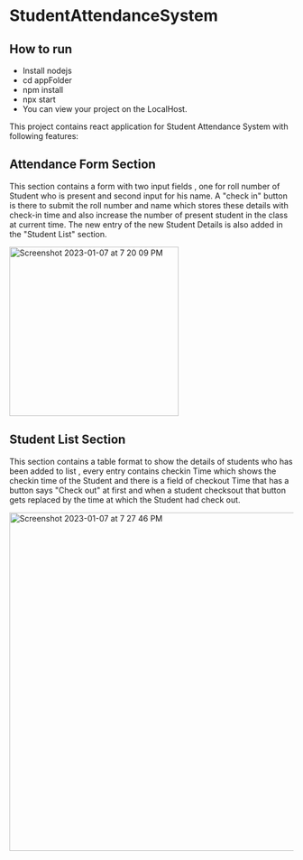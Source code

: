 # StudentAttendanceSystem

## How to run
- Install nodejs
- cd appFolder
- npm install
- npx start
- You can view your project on the LocalHost.



This project contains react application for Student Attendance System with following features:

## Attendance Form Section
This section contains a form with two input fields , one for roll number of Student who is present and second input for his name. A "check in" button is there to submit the roll number and name which stores these details with check-in time and also increase the number of present student in the class at current time. The new entry of the new Student Details is also added in the "Student List" section.

<img width="300" alt="Screenshot 2023-01-07 at 7 20 09 PM" src="https://user-images.githubusercontent.com/85778092/211154080-1a00cc69-14db-4149-acc4-166d697e1d0a.png">

## Student List Section
This section contains a table format to show the details of students who has been added to list , every entry contains checkin Time which shows the checkin time of the Student and there is a field of checkout Time that has a button says "Check out" at first and when a student checksout that button gets replaced by the time at which the Student had check out.

<img width="600" alt="Screenshot 2023-01-07 at 7 27 46 PM" src="https://user-images.githubusercontent.com/85778092/211154421-f6f57ca8-a2ef-46de-be67-db33bec8dec2.png">




